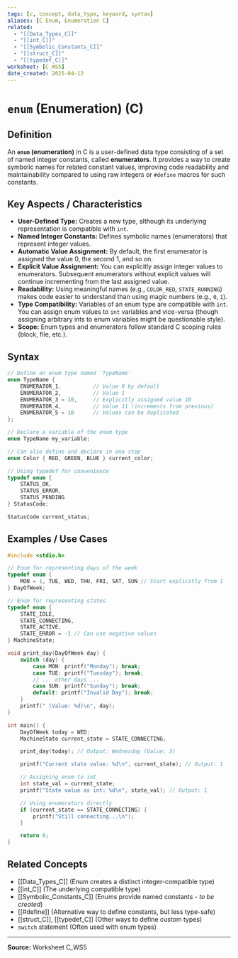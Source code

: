 ```yaml
---
tags: [c, concept, data_type, keyword, syntax]
aliases: [C Enum, Enumeration C]
related:
  - "[[Data_Types_C]]"
  - "[[int_C]]"
  - "[[Symbolic_Constants_C]]"
  - "[[struct_C]]"
  - "[[typedef_C]]"
worksheet: [C_WS5]
date_created: 2025-04-12
---
```

# `enum` (Enumeration) (C)

## Definition

An **`enum` (enumeration)** in C is a user-defined data type consisting of a set of named integer constants, called **enumerators**. It provides a way to create symbolic names for related constant values, improving code readability and maintainability compared to using raw integers or `#define` macros for such constants.

## Key Aspects / Characteristics

- **User-Defined Type:** Creates a new type, although its underlying representation is compatible with `int`.
- **Named Integer Constants:** Defines symbolic names (enumerators) that represent integer values.
- **Automatic Value Assignment:** By default, the first enumerator is assigned the value 0, the second 1, and so on.
- **Explicit Value Assignment:** You can explicitly assign integer values to enumerators. Subsequent enumerators without explicit values will continue incrementing from the last assigned value.
- **Readability:** Using meaningful names (e.g., `COLOR_RED`, `STATE_RUNNING`) makes code easier to understand than using magic numbers (e.g., `0`, `1`).
- **Type Compatibility:** Variables of an enum type are compatible with `int`. You can assign enum values to `int` variables and vice-versa (though assigning arbitrary ints to enum variables might be questionable style).
- **Scope:** Enum types and enumerators follow standard C scoping rules (block, file, etc.).

## Syntax

```c
// Define an enum type named 'TypeName'
enum TypeName {
    ENUMERATOR_1,          // Value 0 by default
    ENUMERATOR_2,          // Value 1
    ENUMERATOR_3 = 10,     // Explicitly assigned value 10
    ENUMERATOR_4,          // Value 11 (increments from previous)
    ENUMERATOR_5 = 10      // Values can be duplicated
};

// Declare a variable of the enum type
enum TypeName my_variable;

// Can also define and declare in one step
enum Color { RED, GREEN, BLUE } current_color;

// Using typedef for convenience
typedef enum {
    STATUS_OK,
    STATUS_ERROR,
    STATUS_PENDING
} StatusCode;

StatusCode current_status;
```

## Examples / Use Cases

```c
#include <stdio.h>

// Enum for representing days of the week
typedef enum {
    MON = 1, TUE, WED, THU, FRI, SAT, SUN // Start explicitly from 1
} DayOfWeek;

// Enum for representing states
typedef enum {
    STATE_IDLE,
    STATE_CONNECTING,
    STATE_ACTIVE,
    STATE_ERROR = -1 // Can use negative values
} MachineState;

void print_day(DayOfWeek day) {
    switch (day) {
        case MON: printf("Monday"); break;
        case TUE: printf("Tuesday"); break;
        // ... other days ...
        case SUN: printf("Sunday"); break;
        default: printf("Invalid Day"); break;
    }
    printf(" (Value: %d)\n", day);
}

int main() {
    DayOfWeek today = WED;
    MachineState current_state = STATE_CONNECTING;

    print_day(today); // Output: Wednesday (Value: 3)

    printf("Current state value: %d\n", current_state); // Output: 1

    // Assigning enum to int
    int state_val = current_state;
    printf("State value as int: %d\n", state_val); // Output: 1

    // Using enumerators directly
    if (current_state == STATE_CONNECTING) {
        printf("Still connecting...\n");
    }

    return 0;
}
```

## Related Concepts
- [[Data_Types_C]] (Enum creates a distinct integer-compatible type)
- [[int_C]] (The underlying compatible type)
- [[Symbolic_Constants_C]] (Enums provide named constants - *to be created*)
- [[#define]] (Alternative way to define constants, but less type-safe)
- [[struct_C]], [[typedef_C]] (Other ways to define custom types)
- `switch` statement (Often used with enum types)

---
**Source:** Worksheet C_WS5